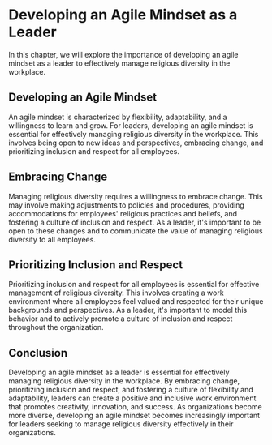 # Developing an Agile Mindset as a Leader

In this chapter, we will explore the importance of developing an agile mindset as a leader to effectively manage religious diversity in the workplace.

Developing an Agile Mindset
---------------------------

An agile mindset is characterized by flexibility, adaptability, and a willingness to learn and grow. For leaders, developing an agile mindset is essential for effectively managing religious diversity in the workplace. This involves being open to new ideas and perspectives, embracing change, and prioritizing inclusion and respect for all employees.

Embracing Change
----------------

Managing religious diversity requires a willingness to embrace change. This may involve making adjustments to policies and procedures, providing accommodations for employees' religious practices and beliefs, and fostering a culture of inclusion and respect. As a leader, it's important to be open to these changes and to communicate the value of managing religious diversity to all employees.

Prioritizing Inclusion and Respect
----------------------------------

Prioritizing inclusion and respect for all employees is essential for effective management of religious diversity. This involves creating a work environment where all employees feel valued and respected for their unique backgrounds and perspectives. As a leader, it's important to model this behavior and to actively promote a culture of inclusion and respect throughout the organization.

Conclusion
----------

Developing an agile mindset as a leader is essential for effectively managing religious diversity in the workplace. By embracing change, prioritizing inclusion and respect, and fostering a culture of flexibility and adaptability, leaders can create a positive and inclusive work environment that promotes creativity, innovation, and success. As organizations become more diverse, developing an agile mindset becomes increasingly important for leaders seeking to manage religious diversity effectively in their organizations.
